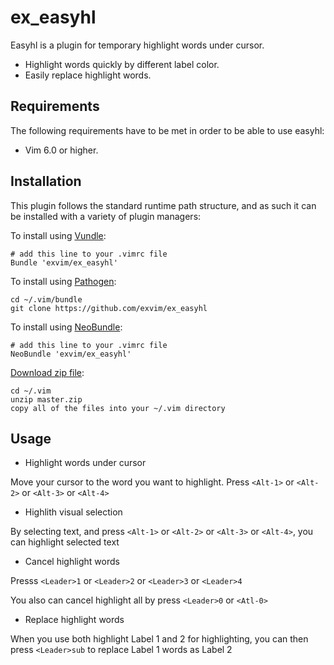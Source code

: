 # ex_easyhl

Easyhl is a plugin for temporary highlight words under cursor.

* Highlight words quickly by different label color.
* Easily replace highlight words.  

## Requirements

The following requirements have to be met in order to be able to use easyhl:

- Vim 6.0 or higher.

## Installation

This plugin follows the standard runtime path structure, and as such it can 
be installed with a variety of plugin managers:
    
To install using [Vundle](https://github.com/gmarik/vundle):

    # add this line to your .vimrc file
    Bundle 'exvim/ex_easyhl'

To install using [Pathogen](https://github.com/tpope/vim-pathogen):

    cd ~/.vim/bundle
    git clone https://github.com/exvim/ex_easyhl

To install using [NeoBundle](https://github.com/Shougo/neobundle.vim):

    # add this line to your .vimrc file
    NeoBundle 'exvim/ex_easyhl'

[Download zip file](https://github.com/exvim/ex_easyhl/archive/master.zip):

    cd ~/.vim
    unzip master.zip
    copy all of the files into your ~/.vim directory


## Usage

* Highlight words under cursor

Move your cursor to the word you want to highlight. Press `<Alt-1>` or `<Alt-2>` 
or `<Alt-3>` or `<Alt-4>`

* Highlith visual selection

By selecting text, and press `<Alt-1>` or `<Alt-2>` or `<Alt-3>` or `<Alt-4>`, you can
highlight selected text

* Cancel highlight words

Presss `<Leader>1` or `<Leader>2` or `<Leader>3` or `<Leader>4`

You also can cancel highlight all by press `<Leader>0` or `<Atl-0>`

* Replace highlight words

When you use both highlight Label 1 and 2 for highlighting, you can then press
`<Leader>sub` to replace Label 1 words as Label 2
